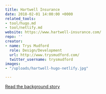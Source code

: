 ```yaml
---
title: Hartwell Insurance
date: 2018-02-01 14:00:00 +0000
related_tools:
- tool/hugo.md
- tool/netlify.md
website: https://www.hartwell-insurance.com/
repo: ''
creator:
- name: Trys Mudford
  role: Design/Development
  url: http://www.trysmudford.com/
  twitter_username: trysmudford
images:
- "/uploads/hartwell-hugo-netlify.jpg"

---
```

[Read the background story](http://www.trysmudford.com/perfomance-wins-with-hugo-and-netlify/)
